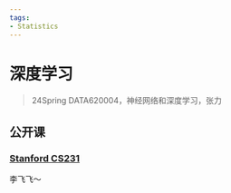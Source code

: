```yaml
---
tags:
- Statistics
---
```


# 深度学习
> 24Spring DATA620004，神经网络和深度学习，张力

## 公开课

### [Stanford CS231](https://cs231n.stanford.edu/)

李飞飞～